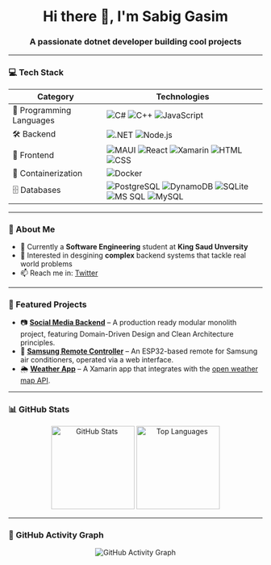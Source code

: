 <!-- GitHub Profile README -->

<h1 align="center">Hi there 👋, I'm Sabig Gasim</h1>
<h3 align="center">A passionate dotnet developer building cool projects</h3>

---

### 💻 Tech Stack

| Category               | Technologies                                                                                                         |
|------------------------|---------------------------------------------------------------------------------------------------------------------|
| 🧠 Programming Languages | ![C#](https://img.shields.io/badge/C%23-239120?style=flat&logo=csharp&logoColor=white) ![C++](https://img.shields.io/badge/C++-00599C?style=flat&logo=c%2b%2b&logoColor=white) ![JavaScript](https://img.shields.io/badge/JavaScript-F7DF1E?style=flat&logo=javascript&logoColor=black) |
| 🛠️ Backend              | ![.NET](https://img.shields.io/badge/.NET-512BD4?style=flat&logo=dotnet&logoColor=white) ![Node.js](https://img.shields.io/badge/Node.js-339933?style=flat&logo=node.js&logoColor=white) |
| 🎨 Frontend             | ![MAUI](https://img.shields.io/badge/.NET%20MAUI-512BD4?style=flat&logo=dotnet&logoColor=white) ![React](https://img.shields.io/badge/React-20232A?style=flat&logo=react&logoColor=61DAFB) ![Xamarin](https://img.shields.io/badge/Xamarin-3498DB?style=flat&logo=xamarin&logoColor=white) ![HTML](https://img.shields.io/badge/-html5-E34F26?style=flat&logo=html5&logoColor=white&label=) ![CSS](https://img.shields.io/badge/-css3-1572B6?style=flat&logo=css3&logoColor=white&label=) |
| 🐳 Containerization     | ![Docker](https://img.shields.io/badge/Docker-2496ED?style=flat&logo=docker&logoColor=white)                         |
| 🗄️ Databases             | ![PostgreSQL](https://img.shields.io/badge/PostgreSQL-4169E1?style=flat&logo=postgresql&logoColor=white) ![DynamoDB](https://img.shields.io/badge/DynamoDB-4053D6?style=flat&logo=amazon-dynamodb&logoColor=white) ![SQLite](https://img.shields.io/badge/SQLite-003B57?style=flat&logo=sqlite&logoColor=white) ![MS SQL](https://img.shields.io/badge/MSSQL-CC2927?style=flat&logo=microsoft-sql-server&logoColor=white) ![MySQL](https://img.shields.io/badge/MySQL-4479A1?style=flat&logo=mysql&logoColor=white) |

---
### 🚀 About Me

- 🔭 Currently a **Software Engineering** student at **King Saud Unversity**
- 🧠 Interested in desgining **complex** backend systems that tackle real world problems
- 📫 Reach me in: [Twitter](https://twitter.com/SY7K9)

---
### 📂 Featured Projects

- 📷 [**Social Media Backend**](https://github.com/SabigGasim/SocialMediaBackend) – A production ready modular monolith project, featuring Domain-Driven Design and Clean Architecture principles.
- 🧠 [**Samsung Remote Controller**](https://github.com/SabigGasim/SamsungRemoteController) – An ESP32-based remote for Samsung air conditioners, operated via a web interface.
- 🌦️ [**Weather App**](https://github.com/SabigGasim/WeatherApp) – A Xamarin app that integrates with the [open weather map API](https://openweathermap.org).

---  
### 📊 GitHub Stats

<p align="center">
  <img src="https://github-readme-stats.vercel.app/api?username=SabigGasim&show_icons=true&theme=tokyonight&hide_border=true" alt="GitHub Stats" height="165" />
  <img src="https://github-readme-stats.vercel.app/api/top-langs/?username=SabigGasim&layout=compact&theme=tokyonight&hide_border=true" alt="Top Languages" height="165" />
</p>

---
### 🎯 GitHub Activity Graph

<p align="center">
  <img src="https://github-readme-activity-graph.vercel.app/graph?username=SabigGasim&theme=react-dark&hide_border=true" alt="GitHub Activity Graph" />
</p>
